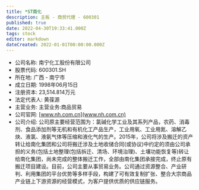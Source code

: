 ```yaml
---
title: *ST南化
description: 主板 - 商贸代理 - 600301
published: true
date: 2022-04-30T19:33:41.000Z
tags: stock
editor: markdown
dateCreated: 2022-01-01T00:00:00.000Z
---
```


- 公司名称: 南宁化工股份有限公司
- 股票代码: 600301.SH
- 所在地: 广西 - 南宁市
- 成立日期: 1998年06月15日
- 注册资本: 23,514.814万元
- 法定代表人: 黄葆源
- 主营业务: 主营业务:商品贸易
- 公司官网: [www.nh.com.cn](www.nh.com.cn)
- 公司介绍: 公司原主要经营范围为：氯碱化学工业及其系列产品，农药、消毒剂、食品添加剂等无机和有机化工产品生产，工业用氧、工业用氮、溶解乙炔、液氯、液氨气体等压缩和液化气的生产。2015年，公司将涉及搬迁的资产转让给南化集团和公司将搬迁涉及土地收储合同(或协议)中约定的须由公司承担的义务(包括土地整理(包括拆迁、清场、环境治理)、土壤功能恢复等)转让给南化集团，尚未完成的整体搬迁工作，全部由南化集团承接完成，终止原有搬迁项目建设。目前，公司主要从事贸易业务。公司通过资源整合、产业研判、利用集团的平台优势等多样手段，构建了可有效复制扩张、整合大宗商品产业链上下游资源的经营模式，为客户提供优质的供应链服务。


